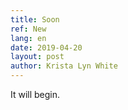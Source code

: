 ```yaml
---
title: Soon
ref: New
lang: en
date: 2019-04-20
layout: post
author: Krista Lyn White
---
```

It will begin.
